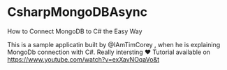 # CsharpMongoDBAsync
How to Connect MongoDB to C# the Easy Way

This is a sample applicatin built by @IAmTimCorey , when he is explaining MongoDb connection with C#. Really intersting ❤️
Tutorial available on https://www.youtube.com/watch?v=exXavNOqaVo&t
